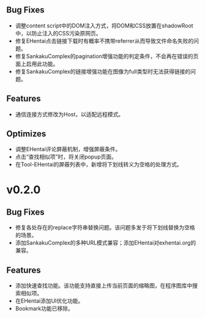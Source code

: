 ## Bug Fixes
* 调整content script中的DOM注入方式，将DOM和CSS放置在shadowRoot中，以防止注入的CSS污染原网页。
* 修复EHentai点击链接下载时有概率不携带referrer从而导致文件命名失败的问题。
* 修复SankakuComplex的pagination增强功能的判定条件，不会再在错误的页面上启用此功能。
* 修复SankakuComplex的链接增强功能在图像为full类型时无法获得链接的问题。
## Features
* 通信连接方式修改为Host，以适配远程模式。
## Optimizes
* 调整EHentai评论屏蔽机制，增强屏蔽条件。
* 点击“查找相似项”时，将关闭popup页面。
* 在Tool-EHentai的屏蔽列表中，新增将下划线转义为空格的处理方式。

# v0.2.0
## Bug Fixes
* 修复各处存在的replace字符串替换问题。该问题多发于将下划线替换为空格的场景。
* 添加SankakuComplex的多种URL模式兼容；添加EHentai对exhentai.org的兼容。
## Features
* 添加快速查找功能。该功能支持直接上传当前页面的缩略图，在程序图库中搜索相似项。
* 在EHentai添加UI优化功能。
* Bookmark功能已移除。